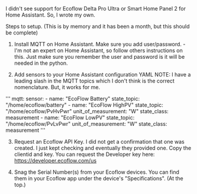 I didn't see support for Ecoflow Delta Pro Ultra or Smart Home Panel 2 for Home Assistant. So, I wrote my own.

Steps to setup. (This is by memory and it has been a month, but this should be complete)

1. Install MQTT on Home Assistant. Make sure you add user/password. - I'm not an expert on Home Assistant, so follow others instructions on this. 
Just make sure you remember the user and password is it will be needed in the python.

2. Add sensors to your Home Assistant configuration YAML 
NOTE: I have a leading slash in the MQTT topics which I don't think is the correct nomenclature. But, it works for me.

'''
mqtt:
  sensor:
    - name: "EcoFlow Battery"
      state_topic: "/home/ecoflow/battery"
    - name: "EcoFlow HighPV"
      state_topic: "/home/ecoflow/PvHvPwr"
      unit_of_measurement: "W"
      state_class: measurement
    - name: "EcoFlow LowPV"
      state_topic: "/home/ecoflow/PvLvPwr"
      unit_of_measurement: "W"
      state_class: measurement
'''


3. Request an Ecoflow API Key. I did not get a confirmation that one was created. I just kept checking and eventually they provided one.
Copy the clientid and key. You can request the Developer key here: https://developer.ecoflow.com/us

4. Snag the Serial Number(s) from your Ecoflow devices. You can find them in your Ecoflow app under the device's "Specifications". (At the top.)

